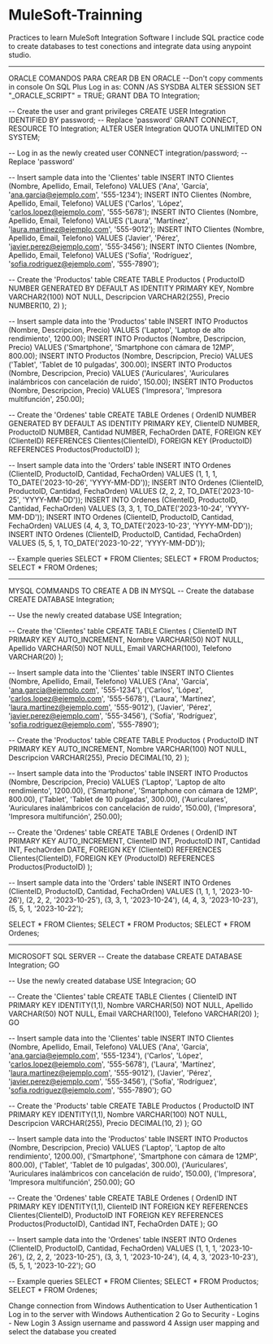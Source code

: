 # MuleSoft-Trainning
Practices to learn MuleSoft Integration Software
I include SQL practice code to create databases to test conections and integrate data using anypoint studio.
_________________________________________________________________________________________________________________________________
ORACLE
COMANDOS PARA CREAR DB EN ORACLE
--Don't copy comments in console
On SQL Plus
Log in as: CONN /AS SYSDBA
ALTER SESSION SET "_ORACLE_SCRIPT" = TRUE;
GRANT DBA TO Integration;

-- Create the user and grant privileges
CREATE USER Integration IDENTIFIED BY password; -- Replace 'password'
GRANT CONNECT, RESOURCE TO Integration;
ALTER USER Integration QUOTA UNLIMITED ON SYSTEM;

-- Log in as the newly created user
CONNECT integration/password; -- Replace 'password'

-- Insert sample data into the 'Clientes' table
INSERT INTO Clientes (Nombre, Apellido, Email, Telefono) VALUES
('Ana', 'García', 'ana.garcia@ejemplo.com', '555-1234');
INSERT INTO Clientes (Nombre, Apellido, Email, Telefono) VALUES
('Carlos', 'López', 'carlos.lopez@ejemplo.com', '555-5678');
INSERT INTO Clientes (Nombre, Apellido, Email, Telefono) VALUES
('Laura', 'Martínez', 'laura.martinez@ejemplo.com', '555-9012');
INSERT INTO Clientes (Nombre, Apellido, Email, Telefono) VALUES
('Javier', 'Pérez', 'javier.perez@ejemplo.com', '555-3456');
INSERT INTO Clientes (Nombre, Apellido, Email, Telefono) VALUES
('Sofía', 'Rodríguez', 'sofia.rodriguez@ejemplo.com', '555-7890');

-- Create the 'Productos' table
CREATE TABLE Productos (
    ProductoID NUMBER GENERATED BY DEFAULT AS IDENTITY PRIMARY KEY,
    Nombre VARCHAR2(100) NOT NULL,
    Descripcion VARCHAR2(255),
    Precio NUMBER(10, 2)
);

-- Insert sample data into the 'Productos' table
INSERT INTO Productos (Nombre, Descripcion, Precio) VALUES
('Laptop', 'Laptop de alto rendimiento', 1200.00);
INSERT INTO Productos (Nombre, Descripcion, Precio) VALUES
('Smartphone', 'Smartphone con cámara de 12MP', 800.00);
INSERT INTO Productos (Nombre, Descripcion, Precio) VALUES
('Tablet', 'Tablet de 10 pulgadas', 300.00);
INSERT INTO Productos (Nombre, Descripcion, Precio) VALUES
('Auriculares', 'Auriculares inalámbricos con cancelación de ruido', 150.00);
INSERT INTO Productos (Nombre, Descripcion, Precio) VALUES
('Impresora', 'Impresora multifunción', 250.00);

-- Create the 'Ordenes' table
CREATE TABLE Ordenes (
    OrdenID NUMBER GENERATED BY DEFAULT AS IDENTITY PRIMARY KEY,
    ClienteID NUMBER,
    ProductoID NUMBER,
    Cantidad NUMBER,
    FechaOrden DATE,
    FOREIGN KEY (ClienteID) REFERENCES Clientes(ClienteID),
    FOREIGN KEY (ProductoID) REFERENCES Productos(ProductoID)
);

-- Insert sample data into the 'Orders' table
INSERT INTO Ordenes (ClienteID, ProductoID, Cantidad, FechaOrden) VALUES
(1, 1, 1, TO_DATE('2023-10-26', 'YYYY-MM-DD'));
INSERT INTO Ordenes (ClienteID, ProductoID, Cantidad, FechaOrden) VALUES
(2, 2, 2, TO_DATE('2023-10-25', 'YYYY-MM-DD'));
INSERT INTO Ordenes (ClienteID, ProductoID, Cantidad, FechaOrden) VALUES
(3, 3, 1, TO_DATE('2023-10-24', 'YYYY-MM-DD'));
INSERT INTO Ordenes (ClienteID, ProductoID, Cantidad, FechaOrden) VALUES
(4, 4, 3, TO_DATE('2023-10-23', 'YYYY-MM-DD'));
INSERT INTO Ordenes (ClienteID, ProductoID, Cantidad, FechaOrden) VALUES
(5, 5, 1, TO_DATE('2023-10-22', 'YYYY-MM-DD'));

-- Example queries
SELECT * FROM Clientes;
SELECT * FROM Productos;
SELECT * FROM Ordenes;
_________________________________________________________________________________________________________________________________
MYSQL
COMMANDS TO CREATE A DB IN MYSQL
-- Create the database
CREATE DATABASE Integration;

-- Use the newly created database
USE Integration;

-- Create the 'Clientes' table
CREATE TABLE Clientes (
    ClienteID INT PRIMARY KEY AUTO_INCREMENT,
    Nombre VARCHAR(50) NOT NULL,
    Apellido VARCHAR(50) NOT NULL,
    Email VARCHAR(100),
    Telefono VARCHAR(20)
);

-- Insert sample data into the 'Clientes' table
INSERT INTO Clientes (Nombre, Apellido, Email, Telefono) VALUES
('Ana', 'García', 'ana.garcia@ejemplo.com', '555-1234'),
('Carlos', 'López', 'carlos.lopez@ejemplo.com', '555-5678'),
('Laura', 'Martínez', 'laura.martinez@ejemplo.com', '555-9012'),
('Javier', 'Pérez', 'javier.perez@ejemplo.com', '555-3456'),
('Sofía', 'Rodríguez', 'sofia.rodriguez@ejemplo.com', '555-7890');

-- Create the 'Productos' table
CREATE TABLE Productos (
    ProductoID INT PRIMARY KEY AUTO_INCREMENT,
    Nombre VARCHAR(100) NOT NULL,
    Descripcion VARCHAR(255),
    Precio DECIMAL(10, 2)
);

-- Insert sample data into the 'Productos' table
INSERT INTO Productos (Nombre, Descripcion, Precio) VALUES
('Laptop', 'Laptop de alto rendimiento', 1200.00),
('Smartphone', 'Smartphone con cámara de 12MP', 800.00),
('Tablet', 'Tablet de 10 pulgadas', 300.00),
('Auriculares', 'Auriculares inalámbricos con cancelación de ruido', 150.00),
('Impresora', 'Impresora multifunción', 250.00);

-- Create the 'Ordenes' table
CREATE TABLE Ordenes (
    OrdenID INT PRIMARY KEY AUTO_INCREMENT,
    ClienteID INT,
    ProductoID INT,
    Cantidad INT,
    FechaOrden DATE,
    FOREIGN KEY (ClienteID) REFERENCES Clientes(ClienteID),
    FOREIGN KEY (ProductoID) REFERENCES Productos(ProductoID)
);

-- Insert sample data into the 'Orders' table
INSERT INTO Ordenes (ClienteID, ProductoID, Cantidad, FechaOrden) VALUES
(1, 1, 1, '2023-10-26'),
(2, 2, 2, '2023-10-25'),
(3, 3, 1, '2023-10-24'),
(4, 4, 3, '2023-10-23'),
(5, 5, 1, '2023-10-22');

SELECT * FROM Clientes;
SELECT * FROM Productos;
SELECT * FROM Ordenes;

_________________________________________________________________________________________________________________________________
MICROSOFT SQL SERVER
-- Create the database
CREATE DATABASE Integration;
GO

-- Use the newly created database
USE Integracion;
GO

-- Create the 'Clientes' table
CREATE TABLE Clientes (
    ClienteID INT PRIMARY KEY IDENTITY(1,1),
    Nombre VARCHAR(50) NOT NULL,
    Apellido VARCHAR(50) NOT NULL,
    Email VARCHAR(100),
    Telefono VARCHAR(20)
);
GO

-- Insert sample data into the 'Clientes' table
INSERT INTO Clientes (Nombre, Apellido, Email, Telefono) VALUES
('Ana', 'García', 'ana.garcia@ejemplo.com', '555-1234'),
('Carlos', 'López', 'carlos.lopez@ejemplo.com', '555-5678'),
('Laura', 'Martínez', 'laura.martinez@ejemplo.com', '555-9012'),
('Javier', 'Pérez', 'javier.perez@ejemplo.com', '555-3456'),
('Sofía', 'Rodríguez', 'sofia.rodriguez@ejemplo.com', '555-7890');
GO

-- Create the 'Products' table
CREATE TABLE Productos (
    ProductoID INT PRIMARY KEY IDENTITY(1,1),
    Nombre VARCHAR(100) NOT NULL,
    Descripcion VARCHAR(255),
    Precio DECIMAL(10, 2)
);
GO

-- Insert sample data into the 'Productos' table
INSERT INTO Productos (Nombre, Descripcion, Precio) VALUES
('Laptop', 'Laptop de alto rendimiento', 1200.00),
('Smartphone', 'Smartphone con cámara de 12MP', 800.00),
('Tablet', 'Tablet de 10 pulgadas', 300.00),
('Auriculares', 'Auriculares inalámbricos con cancelación de ruido', 150.00),
('Impresora', 'Impresora multifunción', 250.00);
GO

-- Create the 'Ordenes' table
CREATE TABLE Ordenes (
    OrdenID INT PRIMARY KEY IDENTITY(1,1),
    ClienteID INT FOREIGN KEY REFERENCES Clientes(ClienteID),
    ProductoID INT FOREIGN KEY REFERENCES Productos(ProductoID),
    Cantidad INT,
    FechaOrden DATE
);
GO

-- Insert sample data into the 'Ordenes' table
INSERT INTO Ordenes (ClienteID, ProductoID, Cantidad, FechaOrden) VALUES
(1, 1, 1, '2023-10-26'),
(2, 2, 2, '2023-10-25'),
(3, 3, 1, '2023-10-24'),
(4, 4, 3, '2023-10-23'), 
(5, 5, 1, '2023-10-22');
GO

-- Example queries
SELECT * FROM Clientes;
SELECT * FROM Productos;
SELECT * FROM Ordenes;

Change connection from Windows Authentication to User Authentication
1 Log in to the server with Windows Authentication
2 Go to Security - Logins - New Login
3 Assign username and password
4 Assign user mapping and select the database you created
